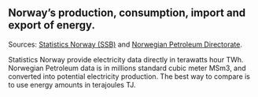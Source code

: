 ## Norway’s production, consumption, import and export of energy.

Sources:
[Statistics Norway (SSB)](https://www.ssb.no/energi-og-industri/energi/statistikk/elektrisitet) and
[Norwegian Petroleum Directorate](https://www.norskpetroleum.no/fakta/historisk-produksjon/#arlig).  

Statistics Norway provide electricity data directly in terawatts hour TWh.
Norwegian Petroleum data is in millions standard cubic meter MSm3,
and converted into potential electricity production.
The best way to compare is to use energy amounts in terajoules TJ.